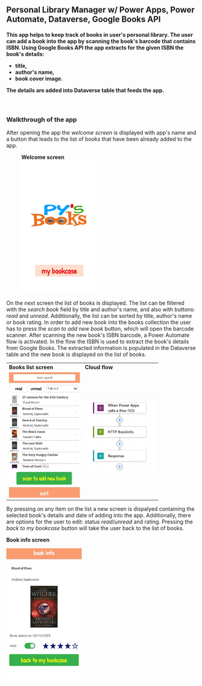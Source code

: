 ## Personal Library Manager w/ Power Apps, Power Automate, Dataverse, Google Books API

<h4>This app helps to keep track of books in user's personal library.
The user can add a book into the app by scanning the book's barcode that contains ISBN. Using Google Books API the app extracts for the given ISBN the book's details:
<p></p>
<ul>
<li>title,</li>
<li>author's name,</li>
<li>book cover image.</li>
</ul>
<p></p>
The details are added into Dataverse table that feeds the app.</h4>
<br>

<h3>Walkthrough of the app</h3>

After opening the app the *welcome screen* is displayed with app's name and a button that leads to the list of books that have been already added to the app.
<br>

<figure>
    <figcaption><b>Welcome screen</b></figcaption>
    <img src="/Personal%20Library%20Manager/Images/WelcomeScreen.jpg" width="200">
</figure>

On the next screen the list of books is displayed. The list can be filtered with the *search book* field by title and author's name, and also with buttons: *read* and *unread*. Additionally, the list can be sorted by title, author's name or book rating. In order to add new book into the books collection the user has to press the *scan to add new book* button, which will open the barcode scanner. After scanning the new book's ISBN barcode, a Power Automate flow is activated. In the flow the ISBN is used to extract the book's details from Google Books. The extracted information is populated in the Dataverse table and the new book is displayed on the list of books. 


<table style="width:80%">
    <tr>
        <td><b>Books list screen</b></td>
        <td><b>Cloud flow</b></td>
    </tr>
    <tr>
        <td><img src="/Personal%20Library%20Manager/Images/BooksListScreen.jpg" width="200"></td>
        <td><img width="200" src="/Personal Library Manager/Images/FetchBookInfo.png"></td>
    </tr>
</table>


By pressing on any item on the list a new screen is dispalyed containing the selected book's details and date of adding into the app. Additionally, there are options for the user to edit: status *read*/*unread* and rating. Pressing the *back to my bookcase* button will take the user back to the list of books.

<p><b>Book info screen</b></p>
<img src="/Personal%20Library%20Manager/Images/BookInfoScreen.jpg" width="200">

